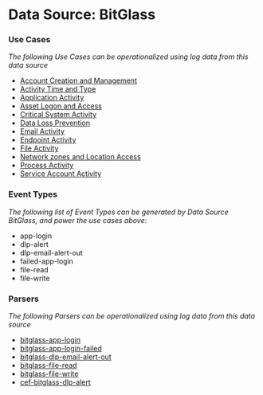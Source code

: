 Data Source: BitGlass
=====================

### Use Cases

_The following Use Cases can be operationalized using log data from this data source_

* [Account Creation and Management](usecase_account_creation_and_management.md)
* [Activity Time  and Type](usecase_activity_time__and_type.md)
* [Application Activity](usecase_application_activity.md)
* [Asset Logon and Access](usecase_asset_logon_and_access.md)
* [Critical System Activity](usecase_critical_system_activity.md)
* [Data Loss Prevention](usecase_data_loss_prevention.md)
* [Email Activity](usecase_email_activity.md)
* [Endpoint Activity](usecase_endpoint_activity.md)
* [File Activity](usecase_file_activity.md)
* [Network zones and Location Access](usecase_network_zones_and_location_access.md)
* [Process Activity](usecase_process_activity.md)
* [Service Account Activity](usecase_service_account_activity.md)


### Event Types

_The following list of Event Types can be generated by Data Source BitGlass, and power the use cases above:_

- app-login
- dlp-alert
- dlp-email-alert-out
- failed-app-login
- file-read
- file-write


### Parsers

_The following Parsers can be operationalized using log data from this data source_

* [bitglass-app-login](parserContent_bitglass-app-login.md)
* [bitglass-app-login-failed](parserContent_bitglass-app-login-failed.md)
* [bitglass-dlp-email-alert-out](parserContent_bitglass-dlp-email-alert-out.md)
* [bitglass-file-read](parserContent_bitglass-file-read.md)
* [bitglass-file-write](parserContent_bitglass-file-write.md)
* [cef-bitglass-dlp-alert](parserContent_cef-bitglass-dlp-alert.md)

